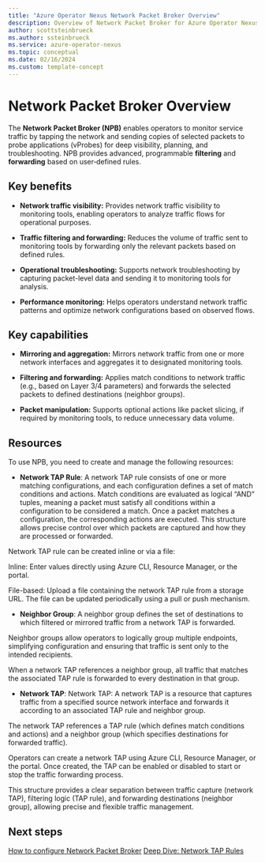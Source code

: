 ```yaml
---
title: "Azure Operator Nexus Network Packet Broker Overview"
description: Overview of Network Packet Broker for Azure Operator Nexus.
author: scottsteinbrueck
ms.author: ssteinbrueck
ms.service: azure-operator-nexus
ms.topic: conceptual
ms.date: 02/16/2024
ms.custom: template-concept
---
```


# Network Packet Broker Overview

The **Network Packet Broker (NPB)** enables operators to monitor service traffic by tapping the network and sending copies of selected packets to probe applications (vProbes) for deep visibility, planning, and troubleshooting. NPB provides advanced, programmable **filtering** and **forwarding** based on user‑defined rules.  

## Key benefits

- **Network traffic visibility:** Provides network traffic visibility to monitoring tools, enabling operators to analyze traffic flows for operational purposes.

- **Traffic filtering and forwarding:** Reduces the volume of traffic sent to monitoring tools by forwarding only the relevant packets based on defined rules.

- **Operational troubleshooting:** Supports network troubleshooting by capturing packet-level data and sending it to monitoring tools for analysis.

- **Performance monitoring:** Helps operators understand network traffic patterns and optimize network configurations based on observed flows.

## Key capabilities

- **Mirroring and aggregation:** Mirrors network traffic from one or more network interfaces and aggregates it to designated monitoring tools.

- **Filtering and forwarding:** Applies match conditions to network traffic (e.g., based on Layer 3/4 parameters) and forwards the selected packets to defined destinations (neighbor groups).

- **Packet manipulation:** Supports optional actions like packet slicing, if required by monitoring tools, to reduce unnecessary data volume.

## Resources

To use NPB, you need to create and manage the following resources:

-   **Network TAP Rule**: A network TAP rule consists of one or more matching configurations, and each configuration defines a set of match conditions and actions. Match conditions are evaluated as logical “AND” tuples, meaning a packet must satisfy all conditions within a configuration to be considered a match. Once a packet matches a configuration, the corresponding actions are executed. This structure allows precise control over which packets are captured and how they are processed or forwarded.

Network TAP rule can be created inline or via a file:

Inline: Enter values directly using Azure CLI, Resource Manager, or the portal.

File-based: Upload a file containing the network TAP rule from a storage URL. The file can be updated periodically using a pull or push mechanism.

-   **Neighbor Group**: A neighbor group defines the set of destinations to which filtered or mirrored traffic from a network TAP is forwarded.

Neighbor groups allow operators to logically group multiple endpoints, simplifying configuration and ensuring that traffic is sent only to the intended recipients.

When a network TAP references a neighbor group, all traffic that matches the associated TAP rule is forwarded to every destination in that group.

-   **Network TAP**: Network TAP: A network TAP is a resource that captures traffic from a specified source network interface and forwards it according to an associated TAP rule and neighbor group.

The network TAP references a TAP rule (which defines match conditions and actions) and a neighbor group (which specifies destinations for forwarded traffic).

Operators can create a network TAP using Azure CLI, Resource Manager, or the portal. Once created, the TAP can be enabled or disabled to start or stop the traffic forwarding process.

This structure provides a clear separation between traffic capture (network TAP), filtering logic (TAP rule), and forwarding destinations (neighbor group), allowing precise and flexible traffic management.


## Next steps
[How to configure Network Packet Broker](./howto-configure-network-packet-broker.md)
[Deep Dive: Network TAP Rules](./concepts-nexus-network-tap-rules.md)